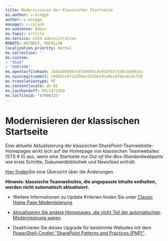 ```yaml
---
title: Modernisieren der klassischen Startseite
ms.author: v-miegge
author: v-miegge
manager: v-cojank
ms.audience: Admin
ms.topic: article
ms.service: o365-administration
ROBOTS: NOINDEX, NOFOLLOW
localization_priority: Normal
ms.collection: ''
ms.custom:
- "3549"
- "9001496"
ms.openlocfilehash: 16da500b8b7e97b9085c8e954fbf75d8c1b90c8a
ms.sourcegitcommit: c6692ce0fa1358ec3529e59ca0ecdfdea4cdc759
ms.translationtype: MT
ms.contentlocale: de-DE
ms.lasthandoff: 09/14/2020
ms.locfileid: "47666725"
---
```

# <a name="modernize-the-classic-home-page"></a>Modernisieren der klassischen Startseite

Eine aktuelle Aktualisierung der klassischen SharePoint-Teamwebsite-Homepages wirkt sich auf die Homepage von klassischen Teamwebsites (STS # 0) aus, wenn eine Startseite *nur Out-of-the-Box-Standardwebparts* wie erste Schritte, Dokumentbibliothek und Newsfeed enthält.

[Hier finden](https://docs.microsoft.com/sharepoint/sharepointonline/media/homepage-upgrade-gif.gif)Sie eine Übersicht über die Änderungen. 

**Hinweis: klassische Teamwebsites, die angepasste Inhalte enthalten, werden nicht automatisch aktualisiert.**

* Weitere Informationen zu Update Kriterien finden Sie unter [Classic Home Page Modernisierung](https://docs.microsoft.com/sharepoint/disable-auto-modernization-classic-home-pages#why-update-classic-team-site-home-pages-to-modern).

* [Aktualisieren Sie andere Homepages, die nicht Teil der automatischen Modernisierung waren](https://docs.microsoft.com/sharepoint/dev/transform/modernize-userinterface-site-pages).

* Deaktivieren Sie dieses Upgrade für bestimmte Websites mit dem [PowerShell-Cmdlet "SharePoint Patterns and Practices (PNP)"](https://docs.microsoft.com/powershell/sharepoint/sharepoint-pnp/sharepoint-pnp-cmdlets).
